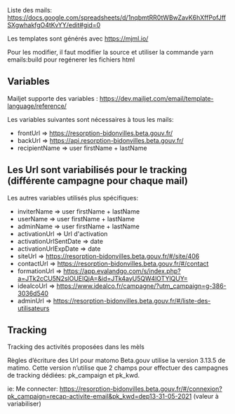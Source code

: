Liste des mails: https://docs.google.com/spreadsheets/d/1nqbmtRR0tWBwZavK6hXffPofJffSXgwhakfgO4tKvYY/edit#gid=0

Les templates sont générés avec https://mjml.io/

Pour les modifier, il faut modifier la source et utiliser la commande yarn emails:build pour regénerer les fichiers html

## Variables

Mailjet supporte des variables : https://dev.mailjet.com/email/template-language/reference/

Les variables suivantes sont nécessaires à tous les mails:  
- frontUrl => https://resorption-bidonvilles.beta.gouv.fr/  
- backUrl => https://api.resorption-bidonvilles.beta.gouv.fr/  
- recipientName => user firstName + lastName

## Les Url sont variabilisés pour le tracking (différente campagne pour chaque mail)

Les autres variables utilisés plus spécifiques:

- inviterName => user firstName + lastName
- userName => user firstName + lastName
- adminName => user firstName + lastName
- activationUrl => Url d'activation  
- activationUrlSentDate => date 
- activationUrlExpDate => date
- siteUrl => https://resorption-bidonvilles.beta.gouv.fr/#/site/406
- contactUrl => https://resorption-bidonvilles.beta.gouv.fr/#/contact  
- formationUrl => https://app.evalandgo.com/s/index.php?a=JTk2cCU5N2slOUElQjA=&id=JTk4ayU5QW4lOTYlQUY=
- idealcoUrl => https://www.idealco.fr/campagne/?utm_campaign=g-386-3036d540
- adminUrl => https://resorption-bidonvilles.beta.gouv.fr/#/liste-des-utilisateurs

## Tracking 

Tracking des activités proposées dans les mèls

Règles d’écriture des Url pour matomo
Beta.gouv utilise la version 3.13.5 de matimo.
Cette version n’utilise que 2 champs pour effectuer des campagnes de tracking dédiées: pk_campaign et pk_kwd.

ie: Me connecter: https://resorption-bidonvilles.beta.gouv.fr/#/connexion?pk_campaign=recap-activite-email&pk_kwd=dep13-31-05-2021 (valeur à variabiliser) 




 